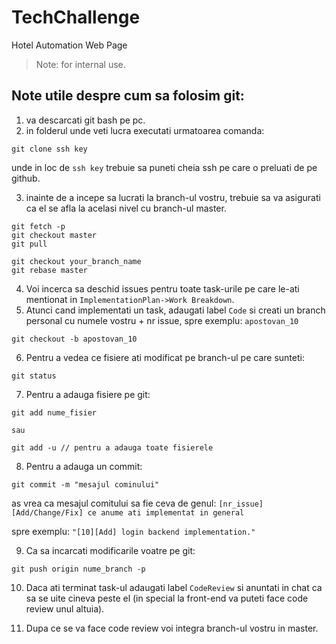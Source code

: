 # TechChallenge
Hotel Automation Web Page

>Note: for internal use.

## Note utile despre cum sa folosim git:
1. va descarcati git bash pe pc.
2. in folderul unde veti lucra executati urmatoarea comanda:
```
git clone ssh key
```

unde in loc de `ssh key` trebuie sa puneti cheia ssh pe care o preluati de pe github.

3. inainte de a incepe sa lucrati la branch-ul vostru, trebuie sa va asigurati ca el se afla la acelasi nivel cu branch-ul master.
```
git fetch -p
git checkout master
git pull

git checkout your_branch_name
git rebase master
```

4. Voi incerca sa deschid issues pentru toate task-urile pe care le-ati mentionat in `ImplementationPlan->Work Breakdown`.
5. Atunci cand implementati un task, adaugati label `Code` si creati un branch personal cu numele vostru + nr issue, spre exemplu: `apostovan_10`
```
git checkout -b apostovan_10
```

6. Pentru a vedea ce fisiere ati modificat pe branch-ul pe care sunteti:
```
git status
```
7. Pentru a adauga fisiere pe git:
```
git add nume_fisier

sau

git add -u // pentru a adauga toate fisierele
```

8. Pentru a adauga un commit:
```
git commit -m "mesajul cominului"
```

as vrea ca mesajul comitului sa fie ceva de genul: `[nr_issue][Add/Change/Fix] ce anume ati implementat in general`

spre exemplu: `"[10][Add] login backend implementation."`

9. Ca sa incarcati modificarile voatre pe git:
```
git push origin nume_branch -p
```

10. Daca ati terminat task-ul adaugati label `CodeReview` si anuntati in chat ca sa se uite cineva peste el (in special la front-end va puteti face code review unul altuia).

11. Dupa ce se va face code review voi integra branch-ul vostru in master.

